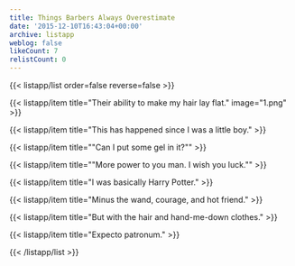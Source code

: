 ```yaml
---
title: Things Barbers Always Overestimate
date: '2015-12-10T16:43:04+00:00'
archive: listapp
weblog: false
likeCount: 7
relistCount: 0
---
```



{{< listapp/list order=false reverse=false >}}

   {{< listapp/item title="Their ability to make my hair lay flat."
      image="1.png" >}}

   {{< listapp/item title="This has happened since I was a little boy." >}}

   {{< listapp/item title="\"Can I put some gel in it?\"" >}}

   {{< listapp/item title="\"More power to you man. I wish you luck.\"" >}}

   {{< listapp/item title="I was basically Harry Potter." >}}

   {{< listapp/item title="Minus the wand, courage, and hot friend." >}}

   {{< listapp/item title="But with the hair and hand-me-down clothes." >}}

   {{< listapp/item title="Expecto patronum." >}}

{{< /listapp/list >}}
